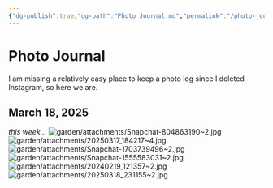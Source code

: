 ```yaml
---
{"dg-publish":true,"dg-path":"Photo Journal.md","permalink":"/photo-journal/","created":"2025-03-18T23:40:15.766-04:00","updated":"2025-03-18T23:49:21.114-04:00"}
---
```



# Photo Journal
I am missing a relatively easy place to keep a photo log since I deleted Instagram, so here we are.
## March 18, 2025
*this week...*
![garden/attachments/Snapchat-804863190~2.jpg](/img/user/garden/attachments/Snapchat-804863190~2.jpg)
![garden/attachments/20250317_184217~4.jpg](/img/user/garden/attachments/20250317_184217~4.jpg)
![garden/attachments/Snapchat-1703739496~2.jpg](/img/user/garden/attachments/Snapchat-1703739496~2.jpg)
![garden/attachments/Snapchat-1555583031~2.jpg](/img/user/garden/attachments/Snapchat-1555583031~2.jpg)
![garden/attachments/20240219_121357~2.jpg](/img/user/garden/attachments/20240219_121357~2.jpg)
![garden/attachments/20250318_231155~2.jpg](/img/user/garden/attachments/20250318_231155~2.jpg)
